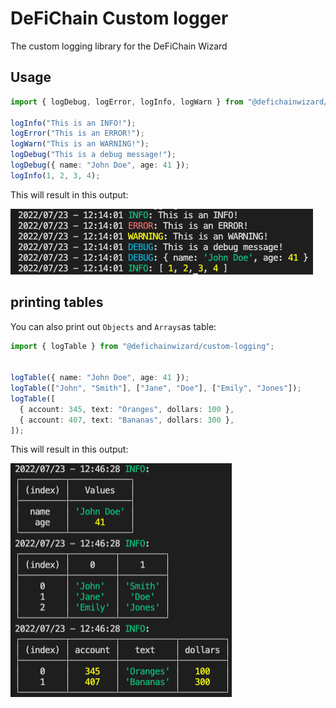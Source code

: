 # DeFiChain Custom logger

The custom logging library for the DeFiChain Wizard

## Usage

```ts
import { logDebug, logError, logInfo, logWarn } from "@defichainwizard/custom-logging";

logInfo("This is an INFO!");
logError("This is an ERROR!");
logWarn("This is an WARNING!");
logDebug("This is a debug message!");
logDebug({ name: "John Doe", age: 41 });
logInfo(1, 2, 3, 4);

```
This will result in this output:

![console.log](https://github.com/DeFiChain-Wizard/custom-logging/blob/main/img/console.png)

## printing tables

You can also print out `Objects` and `Arrays`as table:

```ts
import { logTable } from "@defichainwizard/custom-logging";


logTable({ name: "John Doe", age: 41 });
logTable(["John", "Smith"], ["Jane", "Doe"], ["Emily", "Jones"]);
logTable([
  { account: 345, text: "Oranges", dollars: 100 },
  { account: 407, text: "Bananas", dollars: 300 },
]);
```

This will result in this output:

![console.log](https://github.com/DeFiChain-Wizard/custom-logging/blob/main/img/table.png)


